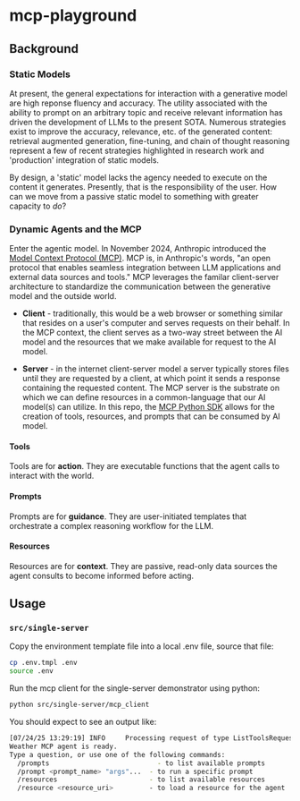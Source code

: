 # mcp-playground

## Background

### Static Models

At present, the general expectations for interaction with a generative model are high reponse fluency and accuracy. The utility associated with
the ability to prompt on an arbitrary topic and receive relevant information has driven the development of LLMs to the present SOTA. Numerous strategies
exist to improve the accuracy, relevance, etc. of the generated content: retrieval augmented generation, fine-tuning, and chain of thought reasoning represent
a few of recent strategies highlighted in research work and 'production' integration of static models.

By design, a 'static' model lacks the agency needed to execute on the content it generates. Presently, that is the responsibility of the user.
How can we move from a passive static model to something with greater capacity to *do*?

### Dynamic Agents and the MCP

Enter the agentic model. In November 2024, Anthropic introduced the [Model Context Protocol (MCP)](https://github.com/modelcontextprotocol). MCP is,
in Anthropic's words, "an open protocol that enables seamless integration between LLM applications and external data sources and tools." MCP leverages
the familar client-server architecture to standardize the communication between the generative model and the outside world.

* **Client** - traditionally, this would be a web browser or something similar that resides on a user's computer and serves requests on their behalf.
In the MCP context, the client serves as a two-way street between the AI model and the resources that we make available for request to the AI model.

* **Server** - in the internet client-server model a server typically stores files until they are requested by a client, at which point it sends a response
containing the requested content. The MCP server is the substrate on which we can define resources in a common-language that our AI model(s) can utilize.
In this repo, the [MCP Python SDK](https://github.com/modelcontextprotocol/python-sdk) allows for the creation of tools, resources, and prompts that
can be consumed by AI model.

#### Tools

Tools are for **action**. They are executable functions that the agent calls to interact with the world.

#### Prompts

Prompts are for **guidance**. They are user-initiated templates that orchestrate a complex reasoning workflow for the LLM.

#### Resources

Resources are for **context**. They are passive, read-only data sources the agent consults to become informed before acting.

## Usage

### `src/single-server`

Copy the environment template file into a local .env file, source that file:

```bash
cp .env.tmpl .env
source .env
```

Run the mcp client for the single-server demonstrator using python:

```bash
python src/single-server/mcp_client
```

You should expect to see an output like:

```bash
[07/24/25 13:29:19] INFO     Processing request of type ListToolsRequest                                                                                                                                                           server.py:625
Weather MCP agent is ready.
Type a question, or use one of the following commands:
  /prompts                           - to list available prompts
  /prompt <prompt_name> "args"...  - to run a specific prompt
  /resources                       - to list available resources
  /resource <resource_uri>         - to load a resource for the agent
```
